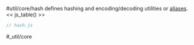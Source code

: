 #util/core/hash defines hashing and encoding/decoding utilities or [aliases](https://mindbox.io/#MindPage/core/functions).  
<< js_table() >>

```js_removed:hash.js
// hash.js
```

<p> #_util/core </p>
